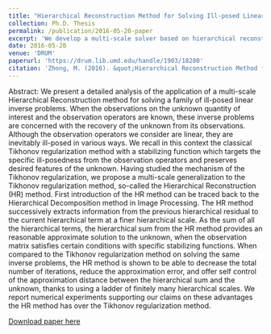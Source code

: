 ```yaml
---
title: "Hierarchical Reconstruction Method for Solving Ill-posed Linear Inverse Problems"
collection: Ph.D. Thesis
permalink: /publication/2016-05-20-paper
excerpt: 'We develop a multi-scale solver based on hierarchical reconstruction to recover data for compressed sensing, de-convolusion, and linear regressoin.'
date: 2016-05-20
venue: 'DRUM'
paperurl: 'https://drum.lib.umd.edu/handle/1903/18280'
citation: 'Zhong, M. (2016). &quot;Hierarchical Reconstruction Method for Solving Ill-posed Linear Inverse Problems.&quot; <i>DRUM</i>. 1(1).'
---
```

Abstract: We present a detailed analysis of the application of a multi-scale Hierarchical Reconstruction method for solving a family of ill-posed linear inverse problems. When the observations on the unknown quantity of interest and the observation operators are known, these inverse problems are concerned with the recovery of the unknown from its observations. Although the observation operators we consider are linear, they are inevitably ill-posed in various ways. We recall in this context the classical Tikhonov regularization method with a stabilizing function which targets the specific ill-posedness from the observation operators and preserves desired features of the unknown. Having studied the mechanism of the Tikhonov regularization, we propose a multi-scale generalization to the Tikhonov regularization method, so-called the Hierarchical Reconstruction (HR) method. First introduction of the HR method can be traced back to the Hierarchical Decomposition method in Image Processing. The HR method successively extracts information from the previous hierarchical residual to the current hierarchical term at a finer hierarchical scale. As the sum of all the hierarchical terms, the hierarchical sum from the HR method provides an reasonable approximate solution to the unknown, when the observation matrix satisfies certain conditions with specific stabilizing functions. When compared to the Tikhonov regularization method on solving the same inverse problems, the HR method is shown to be able to decrease the total number of iterations, reduce the approximation error, and offer self control of the approximation distance between the hierarchical sum and the unknown, thanks to using a ladder of finitely many hierarchical scales. We report numerical experiments supporting our claims on these advantages the HR method has over the Tikhonov regularization method.

[Download paper here](https://drum.lib.umd.edu/bitstream/handle/1903/18280/Zhong_umd_0117E_17024.pdf)
